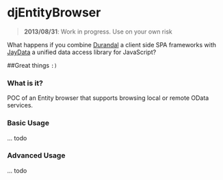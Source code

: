 # djEntityBrowser
>  **2013/08/31**: Work in progress. Use on your own risk

What happens if you combine [Durandal] a client side SPA frameworks with [JayData] a unified data access library
 for JavaScript?

##Great things `:)`

### What is it?

POC of an Entity browser that supports browsing local or remote OData services.

### Basic Usage

... todo

### Advanced Usage

... todo



[Durandal]:http://durandaljs.com/
[JayData]:http://jaydata.org/